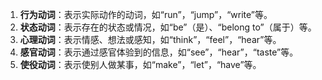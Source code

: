 1. **行为动词**：表示实际动作的动词，如“run”，“jump”，“write”等。
2. **状态动词**：表示存在的状态或情况，如“be”（是）、“belong to”（属于）等。
3. **心理动词**：表示情感、想法或感知，如“think”，“feel”，“hear”等。
4. **感官动词**：表示通过感官体验到的信息，如“see”，“hear”，“taste”等。
5. **使役动词**：表示使别人做某事，如“make”，“let”，“have”等。